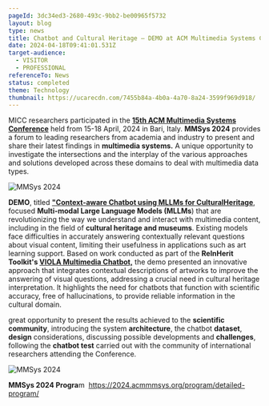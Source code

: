 ```yaml
---
pageId: 3dc34ed3-2680-493c-9bb2-be00965f5732
layout: blog
type: news
title: Chatbot and Cultural Heritage – DEMO at ACM Multimedia Systems Conference 2024
date: 2024-04-18T09:41:01.531Z
target-audience:
  - VISITOR
  - PROFESSIONAL
referenceTo: News
status: completed
theme: Technology
thumbnail: https://ucarecdn.com/7455b84a-4b0a-4a70-8a24-3599f969d918/
---
```

MICC researchers participated in the **[15th ACM Multimedia Systems Conference](https://2024.acmmmsys.org)** held from 15-18 April, 2024 in Bari, Italy. **MMSys 2024** provides a forum to leading researchers from academia and industry to present and share their latest findings in **multimedia systems.** A unique opportunity to investigate the intersections and the interplay of the various approaches and solutions developed across these domains to deal with multimedia data types.

![MMSys 2024 ](https://ucarecdn.com/6ecb59a9-b4b3-4b11-9d53-70faf719bedd/ "MMSys 2024")

**DEMO**, titled **["Context-aware Chatbot using MLLMs for CulturalHeritage](https://dl.acm.org/doi/10.1145/3625468.3652193)**, focused **Multi-modal Large Language Models (MLLMs**) that are revolutionizing the way we understand and interact with multimedia content, including in the field of **cultural heritage and museums**. Existing models face difficulties in accurately answering contextually relevant questions about visual content, limiting their usefulness in applications such as art learning support. Based on work conducted as part of the **ReInHerit Toolkit's [VIOLA Multimedia Chatbot,](https://reinherit-hub.eu/tools/apps/c01cc7e5-033c-4d07-a56f-4612f9f210b3)** the demo presented an innovative approach that integrates contextual descriptions of artworks to improve the answering of visual questions, addressing a crucial need in cultural heritage interpretation. It highlights the need for chatbots that function with scientific accuracy, free of hallucinations, to provide reliable information in the cultural domain.

great opportunity to present the results achieved to the **scientific community**, introducing the system **architecture**, the chatbot **dataset**, **design** considerations, discussing possible developments and **challenges**, following the **chatbot test** carried out with the community of international researchers attending the Conference.

![MMSys 2024](https://ucarecdn.com/28b6ab61-3f06-41af-a64b-8093c511b106/ "MMSys 2024")

**MMSys 2024 Progra**m  <https://2024.acmmmsys.org/program/detailed-program/>